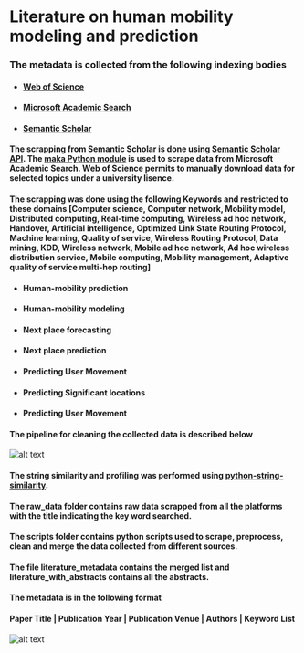 # Literature on human mobility modeling and prediction


### The metadata is collected from the following indexing bodies  
  - #### [Web of Science](https://apps.webofknowledge.com/WOS_GeneralSearch_input.do?product=WOS&search_mode=GeneralSearch&SID=C5uHbS2XkmFRw4V47rb&preferencesSaved=)
  - #### [Microsoft Academic Search](https://preview.academic.microsoft.com/home)
  - #### [Semantic Scholar](https://www.semanticscholar.org/)

#### The scrapping from Semantic Scholar is done using [Semantic Scholar API](https://api.semanticscholar.org/). The [maka Python module](https://github.com/gfhuertac/maka) is used to scrape data from Microsoft Academic Search. Web of Science permits to manually download data for selected topics under a university lisence.


#### The scrapping was done using the following Keywords and restricted to these domains [Computer science, Computer network, Mobility model, Distributed computing, Real-time computing, Wireless ad hoc network, Handover, Artificial intelligence, Optimized Link State Routing Protocol, Machine learning, Quality of service, Wireless Routing Protocol, Data mining, KDD, Wireless network, Mobile ad hoc network, Ad hoc wireless distribution service, Mobile computing, Mobility management, Adaptive quality of service multi-hop routing]
- #### Human-mobility prediction
- #### Human-mobility modeling
- #### Next place forecasting
- #### Next place prediction
- #### Predicting User Movement
- #### Predicting Significant locations
- #### Predicting User Movement

#### The pipeline for cleaning the collected data is described below
![alt text](https://github.com/vaibhav90/Mobility-Prediction-Literature/blob/master/images/scrapping.png)

#### The string similarity and profiling was performed using [python-string-similarity](https://github.com/luozhouyang/python-string-similarity).
#### The raw_data folder contains raw data scrapped from all the platforms with the title indicating the key word searched.
#### The scripts folder contains python scripts used to scrape, preprocess, clean and merge the data collected from different sources.
#### The file literature_metadata contains the merged list and literature_with_abstracts contains all the abstracts.

#### The metadata is in the following format
#### Paper Title | Publication Year | Publication Venue | Authors | Keyword List
![alt text](https://github.com/vaibhav90/Mobility-Prediction-Literature/blob/master/images/met_data.jpg)
